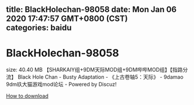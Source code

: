 
title: BlackHolechan-98058
date: Mon Jan 06 2020 17:47:57 GMT+0800 (CST)    
categories: baidu
---

# BlackHolechan-98058
size: 40.40 MB
 【SHARKAIY组+9DM天际MOD组+9DM哔哔MOD组】【指路分流】 Black Hole Chan - Busty Adaptation - 《上古卷轴5：天际》 - 9damao 9dm玖大猫游戏mod论坛 - Powered by Discuz!
 

[How to download](https://bpcam.bemobtrk.com/go/2ceec3aa-1ca2-46d6-b9ff-aaa5c184517c?jno=2987)